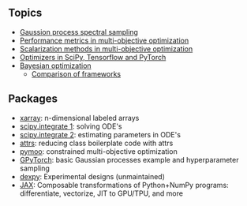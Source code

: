 ## Topics
* [Gaussion process spectral sampling](topics/GP_spectral_sampling.ipynb)
* [Performance metrics in multi-objective optimization](topics/multiobjective_metrics.ipynb)
* [Scalarization methods in multi-objective optimization](topics/multiobjective_scalarization.ipynb)
* [Optimizers in SciPy, Tensorflow and PyTorch](topics/optimizers.ipynb)
* [Bayesian optimization](topics/bayesopt.md)
    * [Comparison of frameworks](topics/bayesopt_frameworks.ipynb)

## Packages
* [xarray](packages/xarray.ipynb): n-dimensional labeled arrays
* [scipy.integrate 1](packages/scipy_ODE.ipynb): solving ODE's
* [scipy.integrate 2](packages/scipy_ODE_parameter_estimation.ipynb): estimating parameters in ODE's
* [attrs](packages/attrs.ipynb): reducing class boilerplate code with attrs
* [pymoo](packages/pymoo.ipynb): constrained multi-objective optimization
* [GPyTorch](packages/gpytorch.ipynb): basic Gaussian processes example and hyperparameter sampling
* [dexpy](packages/dexpy.ipynb): Experimental designs (unmaintained)
* [JAX](packages/jax.ipynb): Composable transformations of Python+NumPy programs: differentiate, vectorize, JIT to GPU/TPU, and more
